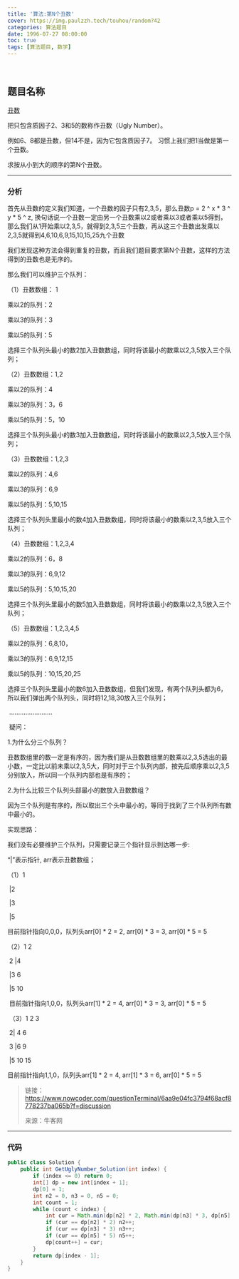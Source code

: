```yaml
---
title: '算法:第N个丑数'
cover: https://img.paulzzh.tech/touhou/random?42
categories: 算法题目
date: 1996-07-27 08:00:00
toc: true
tags: [算法题目, 数学]
---
```


<br/>

<!--more-->

## 题目名称

[丑数](https://www.nowcoder.com/practice/6aa9e04fc3794f68acf8778237ba065b?tpId=13&tqId=11186&tPage=2&rp=1&ru=%2Fta%2Fcoding-interviews&qru=%2Fta%2Fcoding-interviews%2Fquestion-ranking)

把只包含质因子2、3和5的数称作丑数（Ugly Number）。

例如6、8都是丑数，但14不是，因为它包含质因子7。 习惯上我们把1当做是第一个丑数。

求按从小到大的顺序的第N个丑数。

****

### 分析

首先从丑数的定义我们知道，一个丑数的因子只有2,3,5，那么丑数p = 2 ^ x \* 3 ^ y \* 5 ^ z, 换句话说一个丑数一定由另一个丑数乘以2或者乘以3或者乘以5得到，那么我们从1开始乘以2,3,5，就得到2,3,5三个丑数，再从这三个丑数出发乘以2,3,5就得到4,6,10,6,9,15,10,15,25九个丑数

我们发现这种方法会得到重复的丑数，而且我们题目要求第N个丑数，这样的方法得到的丑数也是无序的。

那么我们可以维护三个队列：  

（1）丑数数组： 1  

乘以2的队列：2  

乘以3的队列：3  

乘以5的队列：5  

选择三个队列头最小的数2加入丑数数组，同时将该最小的数乘以2,3,5放入三个队列；  

（2）丑数数组：1,2

乘以2的队列：4   

乘以3的队列：3，6

乘以5的队列：5，10

选择三个队列头最小的数3加入丑数数组，同时将该最小的数乘以2,3,5放入三个队列；   

（3）丑数数组：1,2,3   

乘以2的队列：4,6   

乘以3的队列：6,9   

乘以5的队列：5,10,15   

选择三个队列头里最小的数4加入丑数数组，同时将该最小的数乘以2,3,5放入三个队列；   

（4）丑数数组：1,2,3,4   

乘以2的队列：6，8   

乘以3的队列：6,9,12   

乘以5的队列：5,10,15,20   

选择三个队列头里最小的数5加入丑数数组，同时将该最小的数乘以2,3,5放入三个队列；   

（5）丑数数组：1,2,3,4,5   

乘以2的队列：6,8,10，   

乘以3的队列：6,9,12,15   

乘以5的队列：10,15,20,25   

选择三个队列头里最小的数6加入丑数数组，但我们发现，有两个队列头都为6，所以我们弹出两个队列头，同时将12,18,30放入三个队列；   

​    ……………………   

​    疑问：   

1.为什么分三个队列？   

丑数数组里的数一定是有序的，因为我们是从丑数数组里的数乘以2,3,5选出的最小数，一定比以前未乘以2,3,5大，同时对于三个队列内部，按先后顺序乘以2,3,5分别放入，所以同一个队列内部也是有序的；   

2.为什么比较三个队列头部最小的数放入丑数数组？   

因为三个队列是有序的，所以取出三个头中最小的，等同于找到了三个队列所有数中最小的。   

实现思路：   

我们没有必要维护三个队列，只需要记录三个指针显示到达哪一步:

“|”表示指针, arr表示丑数数组；

（1）1   

​    |2   

​    |3   

​    |5   

目前指针指向0,0,0，队列头arr[0] \* 2 = 2, arr[0] \* 3 = 3, arr[0] \* 5 = 5   

（2）1 2   

​    2 |4   

​    |3 6   

​    |5 10   

​    目前指针指向1,0,0，队列头arr[1] \* 2 = 4, arr[0] \* 3 = 3, arr[0] \* 5 = 5   

​    （3）1 2 3   

​    2| 4 6   

​    3 |6 9    

​    |5 10 15   

   目前指针指向1,1,0，队列头arr[1] \* 2 = 4, arr[1] \* 3 = 6, arr[0] \* 5 = 5

>   链接：https://www.nowcoder.com/questionTerminal/6aa9e04fc3794f68acf8778237ba065b?f=discussion
>
>   来源：牛客网

****

### 代码

```java
public class Solution {
    public int GetUglyNumber_Solution(int index) {
        if (index <= 0) return 0;
        int[] dp = new int[index + 1];
        dp[0] = 1;
        int n2 = 0, n3 = 0, n5 = 0;
        int count = 1;
        while (count < index) {
            int cur = Math.min(dp[n2] * 2, Math.min(dp[n3] * 3, dp[n5] * 5));
            if (cur == dp[n2] * 2) n2++;
            if (cur == dp[n3] * 3) n3++;
            if (cur == dp[n5] * 5) n5++;
            dp[count++] = cur;
        }
        return dp[index - 1];
    }
}
```

